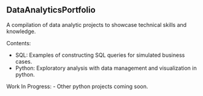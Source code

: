 ## DataAnalyticsPortfolio
A compilation of data analytic projects to showcase technical skills and knowledge.

Contents:
- SQL: Examples of constructing SQL queries for simulated business cases.
- Python: Exploratory analysis with data management and visualization in python.

Work In Progress:
    - Other python projects coming soon.

